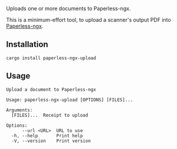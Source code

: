Uploads one or more documents to Paperless-ngx.

This is a minimum-effort tool, to upload a scanner's output PDF into [Paperless-ngx](https://docs.paperless-ngx.com/).

## Installation
```
cargo install paperless-ngx-upload
```

## Usage
```
Upload a document to Paperless-ngx

Usage: paperless-ngx-upload [OPTIONS] [FILES]...

Arguments:
  [FILES]...  Receipt to upload

Options:
      --url <URL>  URL to use
  -h, --help       Print help
  -V, --version    Print version
```
